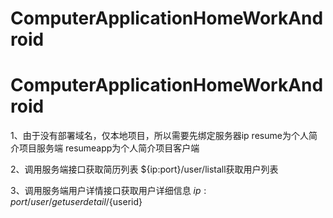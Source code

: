 # ComputerApplicationHomeWorkAndroid
# ComputerApplicationHomeWorkAndroid
1、由于没有部署域名，仅本地项目，所以需要先绑定服务器ip
resume为个人简介项目服务端
resumeapp为个人简介项目客户端

2、调用服务端接口获取简历列表
${ip:port}/user/listall获取用户列表
   
3、调用服务端用户详情接口获取用户详细信息
${ip:port}/user/getuserdetail/${userid}
 
 
